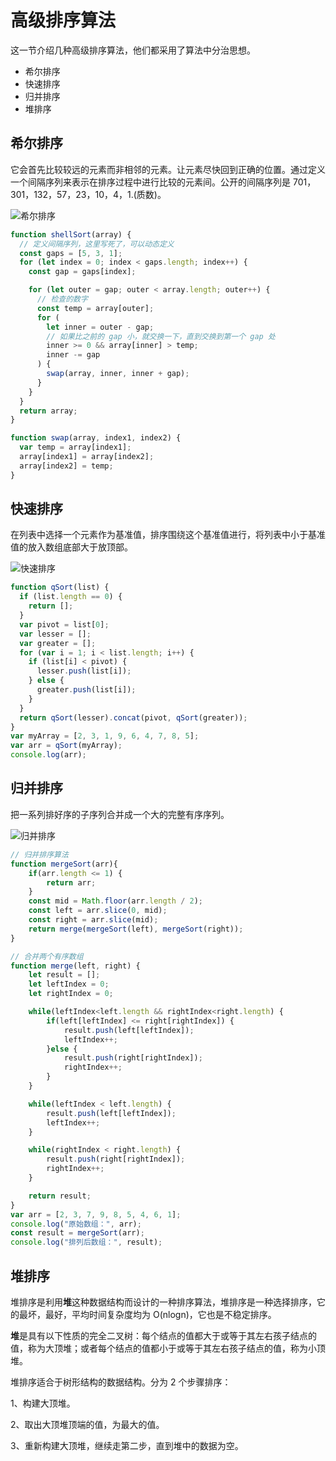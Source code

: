 # 高级排序算法

这一节介绍几种高级排序算法，他们都采用了算法中分治思想。

- 希尔排序
- 快速排序
- 归并排序
- 堆排序

## 希尔排序

它会首先比较较远的元素而非相邻的元素。让元素尽快回到正确的位置。通过定义一个间隔序列来表示在排序过程中进行比较的元素间。公开的间隔序列是 701，301，132，57，23，10，4，1.(质数)。

![希尔排序](希尔排序.gif)

```js
function shellSort(array) {
  // 定义间隔序列，这里写死了，可以动态定义
  const gaps = [5, 3, 1];
  for (let index = 0; index < gaps.length; index++) {
    const gap = gaps[index];

    for (let outer = gap; outer < array.length; outer++) {
      // 检查的数字
      const temp = array[outer];
      for (
        let inner = outer - gap;
        // 如果比之前的 gap 小，就交换一下，直到交换到第一个 gap 处
        inner >= 0 && array[inner] > temp;
        inner -= gap
      ) {
        swap(array, inner, inner + gap);
      }
    }
  }
  return array;
}

function swap(array, index1, index2) {
  var temp = array[index1];
  array[index1] = array[index2];
  array[index2] = temp;
}
```

## 快速排序

在列表中选择一个元素作为基准值，排序围绕这个基准值进行，将列表中小于基准值的放入数组底部大于放顶部。

![快速排序](快速排序.gif)

```js
function qSort(list) {
  if (list.length == 0) {
    return [];
  }
  var pivot = list[0];
  var lesser = [];
  var greater = [];
  for (var i = 1; i < list.length; i++) {
    if (list[i] < pivot) {
      lesser.push(list[i]);
    } else {
      greater.push(list[i]);
    }
  }
  return qSort(lesser).concat(pivot, qSort(greater));
}
var myArray = [2, 3, 1, 9, 6, 4, 7, 8, 5];
var arr = qSort(myArray);
console.log(arr);
```

## 归并排序

把一系列排好序的子序列合并成一个大的完整有序序列。

![归并排序](归并排序.gif)

```js
// 归并排序算法
function mergeSort(arr){
    if(arr.length <= 1) {
        return arr;
    }
    const mid = Math.floor(arr.length / 2);
    const left = arr.slice(0, mid);
    const right = arr.slice(mid);
    return merge(mergeSort(left), mergeSort(right));
}

// 合并两个有序数组
function merge(left, right) {
    let result = [];
    let leftIndex = 0;
    let rightIndex = 0;

    while(leftIndex<left.length && rightIndex<right.length) {
        if(left[leftIndex] <= right[rightIndex]) {
            result.push(left[leftIndex]);
            leftIndex++;
        }else {
            result.push(right[rightIndex]);
            rightIndex++;
        }
    }

    while(leftIndex < left.length) {
        result.push(left[leftIndex]);
        leftIndex++;
    }

    while(rightIndex < right.length) {
        result.push(right[rightIndex]);
        rightIndex++;
    }

    return result;
}
var arr = [2, 3, 7, 9, 8, 5, 4, 6, 1];
console.log("原始数组：", arr);
const result = mergeSort(arr);
console.log("排列后数组：", result);
```

## 堆排序

堆排序是利用**堆**这种数据结构而设计的一种排序算法，堆排序是一种选择排序，它的最坏，最好，平均时间复杂度均为 O(nlogn)，它也是不稳定排序。

**堆**是具有以下性质的完全二叉树：每个结点的值都大于或等于其左右孩子结点的值，称为大顶堆；或者每个结点的值都小于或等于其左右孩子结点的值，称为小顶堆。

堆排序适合于树形结构的数据结构。分为 2 个步骤排序：

1、构建大顶堆。

2、取出大顶堆顶端的值，为最大的值。

3、重新构建大顶堆，继续走第二步，直到堆中的数据为空。
